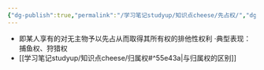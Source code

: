 ```yaml
---
{"dg-publish":true,"permalink":"/学习笔记studyup/知识点cheese/先占权/","dgPassFrontmatter":true,"noteIcon":"","created":"2024-07-05T15:47:47.866+08:00","updated":"2024-09-11T12:31:38.868+08:00"}
---
```


- 即某人享有的对无主物予以先占从而取得其所有权的排他性权利
·典型表现：捕鱼权、狩猎权
- [[学习笔记studyup/知识点cheese/归属权#^55e43a\|与归属权的区别]]

